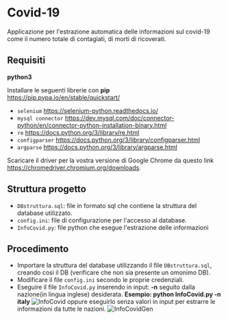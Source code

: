 # Covid-19
Applicazione per l'estrazione automatica delle informazioni sul covid-19 come il numero totale di contagiati, di morti di ricoverati.
## Requisiti
**python3**

Installare le seguenti librerie con **pip** https://pip.pypa.io/en/stable/quickstart/

- `selenium` https://selenium-python.readthedocs.io/
- `mysql connector` https://dev.mysql.com/doc/connector-python/en/connector-python-installation-binary.html
- `re` https://docs.python.org/3/library/re.html
- `configparser` https://docs.python.org/3/library/configparser.html
- `argparse` https://docs.python.org/3/library/argparse.html

Scaricare il driver per la vostra versione di Google Chrome da questo link https://chromedriver.chromium.org/downloads.

## Struttura progetto
- `DBstruttura.sql`: file in formato sql che contiene la struttura del database utilizzato.
- `config.ini`: file di configurazione per l'accesso al database.
- `InfoCovid.py`: file python che esegue l'estrazione delle informazioni

## Procedimento
- Importare la struttura del database utilizzando il file `DBstruttura.sql`, creando così il DB (verificare che non sia presente un omonimo DB).
- Modificare il file `config.ini` secondo le proprie credenziali.
- Eseguire il file `InfoCovid.py` inserendo in input: **-n** seguito dalla nazione(in lingua inglese) desiderata.
**Esempio: python InfoCovid.py -n italy**
![InfoCovid](https://user-images.githubusercontent.com/51764993/77183963-6005f880-6acf-11ea-903e-143ff04ad559.png)
oppure eseguirlo senza valori in input per estrarre le informazioni da tutte le nazioni.
![InfoCovidGen](https://user-images.githubusercontent.com/51764993/77183833-3b118580-6acf-11ea-8cab-750ff8475896.png)

